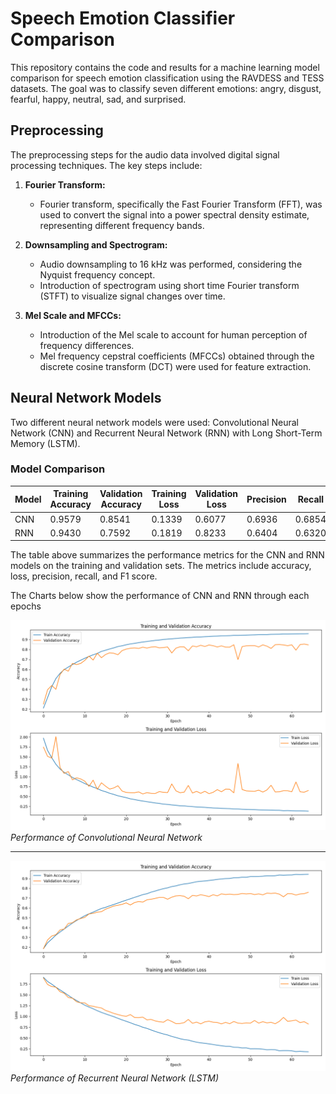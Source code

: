 # Speech Emotion Classifier Comparison

This repository contains the code and results for a machine learning model comparison for speech emotion classification using the RAVDESS and TESS datasets. The goal was to classify seven different emotions: angry, disgust, fearful, happy, neutral, sad, and surprised.

## Preprocessing

The preprocessing steps for the audio data involved digital signal processing techniques. The key steps include:

1. **Fourier Transform:**
   - Fourier transform, specifically the Fast Fourier Transform (FFT), was used to convert the signal into a power spectral density estimate, representing different frequency bands.

2. **Downsampling and Spectrogram:**
   - Audio downsampling to 16 kHz was performed, considering the Nyquist frequency concept.
   - Introduction of spectrogram using short time Fourier transform (STFT) to visualize signal changes over time.

3. **Mel Scale and MFCCs:**
   - Introduction of the Mel scale to account for human perception of frequency differences.
   - Mel frequency cepstral coefficients (MFCCs) obtained through the discrete cosine transform (DCT) were used for feature extraction.


## Neural Network Models

Two different neural network models were used: Convolutional Neural Network (CNN) and Recurrent Neural Network (RNN) with Long Short-Term Memory (LSTM).

### Model Comparison

| Model | Training Accuracy | Validation Accuracy | Training Loss | Validation Loss | Precision | Recall | F1 Score |
|-------|-------------------|---------------------|---------------|------------------|-----------|--------|----------|
| CNN   | 0.9579            | 0.8541              | 0.1339        | 0.6077           | 0.6936    | 0.6854 | 0.6859   |
| RNN   | 0.9430            | 0.7592              | 0.1819        | 0.8233           | 0.6404    | 0.6320 | 0.6338   |

The table above summarizes the performance metrics for the CNN and RNN models on the training and validation sets. The metrics include accuracy, loss, precision, recall, and F1 score.

The Charts below show the performance of CNN and RNN through each epochs

![CNN](./CNN_Plot.png)
_Performance of Convolutional Neural Network_
***
![RNN](./RNN_Plot.png)
_Performance of Recurrent Neural Network (LSTM)_